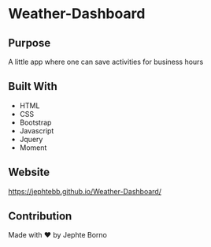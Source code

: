 # Weather-Dashboard
## Purpose
A little app where one can save activities for business hours

## Built With
* HTML
* CSS
* Bootstrap
* Javascript
* Jquery
* Moment

## Website
https://jephtebb.github.io/Weather-Dashboard/

## Contribution
Made with ❤️ by Jephte Borno
